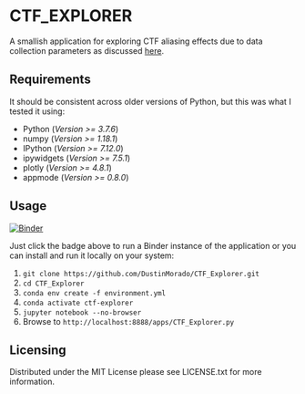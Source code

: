 # CTF_EXPLORER

A smallish application for exploring CTF aliasing effects due to data collection
parameters as discussed
[here](https://forum.scilifelab.se/t/thinking-about-ctf/114).

## Requirements

It should be consistent across older versions of Python, but this was what I
tested it using:

 * Python (_Version >= 3.7.6_)
 * numpy (_Version >= 1.18.1_)
 * IPython (_Version >= 7.12.0_)
 * ipywidgets (_Version >= 7.5.1_)
 * plotly (_Version >= 4.8.1_)
 * appmode (_Version >= 0.8.0_)

## Usage

[![Binder](https://mybinder.org/badge_logo.svg)](https://mybinder.org/v2/gh/DustinMorado/CTF_Explorer/master?urlpath=%2Fapps%2FCTF_Explorer.ipynb)

Just click the badge above to run a Binder instance of the application or you
can install and run it locally on your system:

1. `git clone https://github.com/DustinMorado/CTF_Explorer.git`
2. `cd CTF_Explorer`
3. `conda env create -f environment.yml`
4. `conda activate ctf-explorer`
5. `jupyter notebook --no-browser`
6. Browse to `http://localhost:8888/apps/CTF_Explorer.py`

## Licensing

Distributed under the MIT License please see LICENSE.txt for more information.
